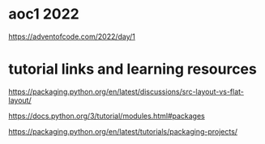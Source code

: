 # aoc1 2022
https://adventofcode.com/2022/day/1

# tutorial links and learning resources

https://packaging.python.org/en/latest/discussions/src-layout-vs-flat-layout/

https://docs.python.org/3/tutorial/modules.html#packages

https://packaging.python.org/en/latest/tutorials/packaging-projects/
